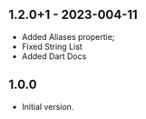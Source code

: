## 1.2.0+1 - 2023-004-11

* Added Aliases propertie;
* Fixed String List
* Added Dart Docs

## 1.0.0

- Initial version.
